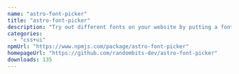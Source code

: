 ```yaml
---
name: "astro-font-picker"
title: "astro-font-picker"
description: "Try out different fonts on your website by putting a font picker in the Astro Dev Toolbar"
categories:
  - "css+ui"
npmUrl: "https://www.npmjs.com/package/astro-font-picker"
homepageUrl: "https://github.com/randombits-dev/astro-font-picker"
downloads: 135
---
```

